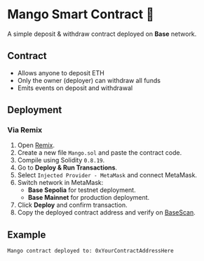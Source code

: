 # Mango Smart Contract 🍋

A simple deposit & withdraw contract deployed on **Base** network.

## Contract

- Allows anyone to deposit ETH
- Only the owner (deployer) can withdraw all funds
- Emits events on deposit and withdrawal

## Deployment

### Via Remix

1. Open [Remix](https://remix.ethereum.org/).
2. Create a new file `Mango.sol` and paste the contract code.
3. Compile using Solidity `0.8.19`.
4. Go to **Deploy & Run Transactions**.
5. Select `Injected Provider - MetaMask` and connect MetaMask.
6. Switch network in MetaMask:
   - **Base Sepolia** for testnet deployment.
   - **Base Mainnet** for production deployment.
7. Click **Deploy** and confirm transaction.
8. Copy the deployed contract address and verify on [BaseScan](https://basescan.org/).

## Example

```solidity
Mango contract deployed to: 0xYourContractAddressHere
